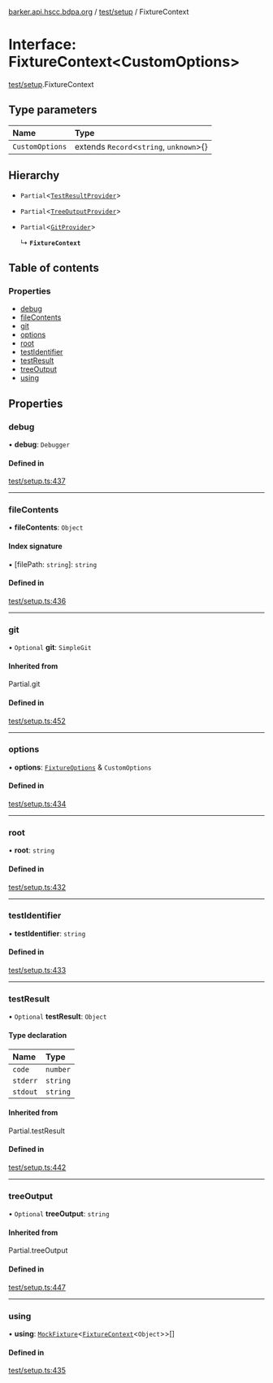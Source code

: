 [barker.api.hscc.bdpa.org][1] / [test/setup][2] / FixtureContext

# Interface: FixtureContext\<CustomOptions>

[test/setup][2].FixtureContext

## Type parameters

| Name            | Type                                    |
| :-------------- | :-------------------------------------- |
| `CustomOptions` | extends `Record`<`string`, `unknown`>{} |

## Hierarchy

- `Partial`<[`TestResultProvider`][3]>

- `Partial`<[`TreeOutputProvider`][4]>

- `Partial`<[`GitProvider`][5]>

  ↳ **`FixtureContext`**

## Table of contents

### Properties

- [debug][6]
- [fileContents][7]
- [git][8]
- [options][9]
- [root][10]
- [testIdentifier][11]
- [testResult][12]
- [treeOutput][13]
- [using][14]

## Properties

### debug

• **debug**: `Debugger`

#### Defined in

[test/setup.ts:437][15]

---

### fileContents

• **fileContents**: `Object`

#### Index signature

▪ \[filePath: `string`]: `string`

#### Defined in

[test/setup.ts:436][16]

---

### git

• `Optional` **git**: `SimpleGit`

#### Inherited from

Partial.git

#### Defined in

[test/setup.ts:452][17]

---

### options

• **options**: [`FixtureOptions`][18] & `CustomOptions`

#### Defined in

[test/setup.ts:434][19]

---

### root

• **root**: `string`

#### Defined in

[test/setup.ts:432][20]

---

### testIdentifier

• **testIdentifier**: `string`

#### Defined in

[test/setup.ts:433][21]

---

### testResult

• `Optional` **testResult**: `Object`

#### Type declaration

| Name     | Type     |
| :------- | :------- |
| `code`   | `number` |
| `stderr` | `string` |
| `stdout` | `string` |

#### Inherited from

Partial.testResult

#### Defined in

[test/setup.ts:442][22]

---

### treeOutput

• `Optional` **treeOutput**: `string`

#### Inherited from

Partial.treeOutput

#### Defined in

[test/setup.ts:447][23]

---

### using

• **using**: [`MockFixture`][24]<[`FixtureContext`][25]<`Object`>>\[]

#### Defined in

[test/setup.ts:435][26]

[1]: ../README.md
[2]: ../modules/test_setup.md
[3]: test_setup.testresultprovider.md
[4]: test_setup.treeoutputprovider.md
[5]: test_setup.gitprovider.md
[6]: test_setup.fixturecontext.md#debug
[7]: test_setup.fixturecontext.md#filecontents
[8]: test_setup.fixturecontext.md#git
[9]: test_setup.fixturecontext.md#options
[10]: test_setup.fixturecontext.md#root
[11]: test_setup.fixturecontext.md#testidentifier
[12]: test_setup.fixturecontext.md#testresult
[13]: test_setup.fixturecontext.md#treeoutput
[14]: test_setup.fixturecontext.md#using
[15]:
  https://github.com/nhscc/barker.api.hscc.bdpa.org/blob/86fb7f5/test/setup.ts#L437
[16]:
  https://github.com/nhscc/barker.api.hscc.bdpa.org/blob/86fb7f5/test/setup.ts#L436
[17]:
  https://github.com/nhscc/barker.api.hscc.bdpa.org/blob/86fb7f5/test/setup.ts#L452
[18]: test_setup.fixtureoptions.md
[19]:
  https://github.com/nhscc/barker.api.hscc.bdpa.org/blob/86fb7f5/test/setup.ts#L434
[20]:
  https://github.com/nhscc/barker.api.hscc.bdpa.org/blob/86fb7f5/test/setup.ts#L432
[21]:
  https://github.com/nhscc/barker.api.hscc.bdpa.org/blob/86fb7f5/test/setup.ts#L433
[22]:
  https://github.com/nhscc/barker.api.hscc.bdpa.org/blob/86fb7f5/test/setup.ts#L442
[23]:
  https://github.com/nhscc/barker.api.hscc.bdpa.org/blob/86fb7f5/test/setup.ts#L447
[24]: test_setup.mockfixture.md
[25]: test_setup.fixturecontext.md
[26]:
  https://github.com/nhscc/barker.api.hscc.bdpa.org/blob/86fb7f5/test/setup.ts#L435
